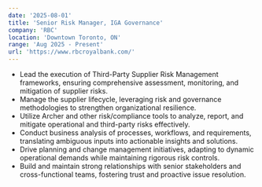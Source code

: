 ```yaml
---
date: '2025-08-01'
title: 'Senior Risk Manager, IGA Governance'
company: 'RBC'
location: 'Downtown Toronto, ON'
range: 'Aug 2025 - Present'
url: 'https://www.rbcroyalbank.com/'
---
```


- Lead the execution of Third-Party Supplier Risk Management frameworks, ensuring comprehensive assessment, monitoring, and mitigation of supplier risks.
- Manage the supplier lifecycle, leveraging risk and governance methodologies to strengthen organizational resilience.
- Utilize Archer and other risk/compliance tools to analyze, report, and mitigate operational and third-party risks effectively.
- Conduct business analysis of processes, workflows, and requirements, translating ambiguous inputs into actionable insights and solutions.
- Drive planning and change management initiatives, adapting to dynamic operational demands while maintaining rigorous risk controls.
- Build and maintain strong relationships with senior stakeholders and cross-functional teams, fostering trust and proactive issue resolution.
